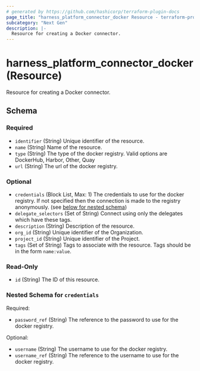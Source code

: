 ```yaml
---
# generated by https://github.com/hashicorp/terraform-plugin-docs
page_title: "harness_platform_connector_docker Resource - terraform-provider-harness"
subcategory: "Next Gen"
description: |-
  Resource for creating a Docker connector.
---
```


# harness_platform_connector_docker (Resource)

Resource for creating a Docker connector.



<!-- schema generated by tfplugindocs -->
## Schema

### Required

- `identifier` (String) Unique identifier of the resource.
- `name` (String) Name of the resource.
- `type` (String) The type of the docker registry. Valid options are DockerHub, Harbor, Other, Quay
- `url` (String) The url of the docker registry.

### Optional

- `credentials` (Block List, Max: 1) The credentials to use for the docker registry. If not specified then the connection is made to the registry anonymously. (see [below for nested schema](#nestedblock--credentials))
- `delegate_selectors` (Set of String) Connect using only the delegates which have these tags.
- `description` (String) Description of the resource.
- `org_id` (String) Unique identifier of the Organization.
- `project_id` (String) Unique identifier of the Project.
- `tags` (Set of String) Tags to associate with the resource. Tags should be in the form `name:value`.

### Read-Only

- `id` (String) The ID of this resource.

<a id="nestedblock--credentials"></a>
### Nested Schema for `credentials`

Required:

- `password_ref` (String) The reference to the password to use for the docker registry.

Optional:

- `username` (String) The username to use for the docker registry.
- `username_ref` (String) The reference to the username to use for the docker registry.


